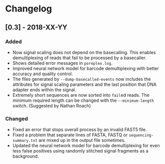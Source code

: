 # Changelog

## [0.3] - 2018-XX-YY

### Added
- Now signal scaling does not depend on the basecalling. This enables
  demultiplexing of reads that fail to be processed by a basecaller.
- Shows detailed error messages in `poreplex.log`.
- Improved neural network model for barcode demultiplexing with better
  accuracy and quality control.
- The files generated by `--dump-basecalled-events` now includes
  the attributes for signal scaling parameters and the last position
  that DNA adapter ends within the signal.
- Extremely short sequences are now sorted into `fail`ed reads.
  The minimum required length can be changed with the
  `--minimum-length` switch. (Suggested by Nathan Roach)

### Changed
- Fixed an error that stops overall process by an invalid FAST5 file.
- Fixed a problem that separate lines of FASTA, FASTQ or
  `sequencing-summary.txt` are mixed up in the output file sometimes.
- Updated the neural network model for barcode demultiplexing for
  even less false positives using randomly stitched signal fragments
  as a background.

